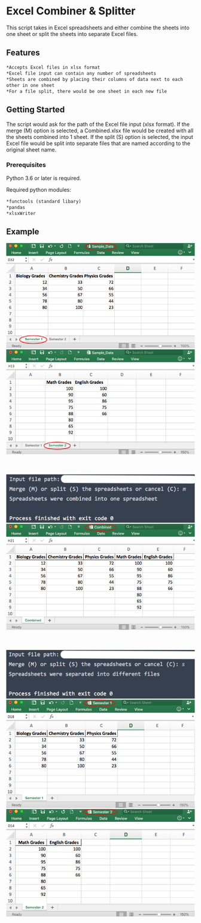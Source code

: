 # Excel Combiner & Splitter

This script takes in Excel spreadsheets and either combine the sheets into one sheet or split the sheets into separate Excel files. 

## Features
    *Accepts Excel files in xlsx format
    *Excel file input can contain any number of spreadsheets
    *Sheets are combined by placing their columns of data next to each other in one sheet
    *For a file split, there would be one sheet in each new file
    
## Getting Started

The script would ask for the path of the Excel file input (xlsx format).  If the merge (M) option is selected, a Combined.xlsx file would be created
 with all the sheets combined into 1 sheet.  If the split (S) option is selected, the input Excel file would be split into separate files that are 
 named according to the original sheet name.

### Prerequisites
Python 3.6 or later is required.

Required python modules:

    *functools (standard libary)
    *pandas
    *xlsxWriter 

## Example
![Image](Screenshot_1.png)
![Image](Screenshot_2.png)
<br/><br/><br/><br/>
![Image](Screenshot_3.png)
![Image](Screenshot_4.png)
<br/><br/><br/><br/>
![Image](Screenshot_5.png)
![Image](Screenshot_6.png)
![Image](Screenshot_7.png)



